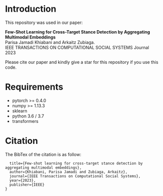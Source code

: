 # Introduction

This repository was used in our paper:

**Few-Shot Learning for Cross-Target Stance Detection by Aggregating Multimodal Embeddings**  
Parisa Jamadi Khiabani and Arkaitz Zubiaga.  
IEEE TRANSACTIONS ON COMPUTATIONAL SOCIAL SYSTEMS Journal 2023

Please cite our paper and kindly give a star for this repository if you use this code.

# Requirements
- pytorch >= 0.4.0
- numpy >= 1.13.3
- sklearn
- python 3.6 / 3.7
- transformers

# Citation
The BibTex of the citation is as follow:

```@article{khiabani2023few,
  title={Few-shot learning for cross-target stance detection by aggregating multimodal embeddings},
  author={Khiabani, Parisa Jamadi and Zubiaga, Arkaitz},
  journal={IEEE Transactions on Computational Social Systems},
  year={2023},
  publisher={IEEE}
}
